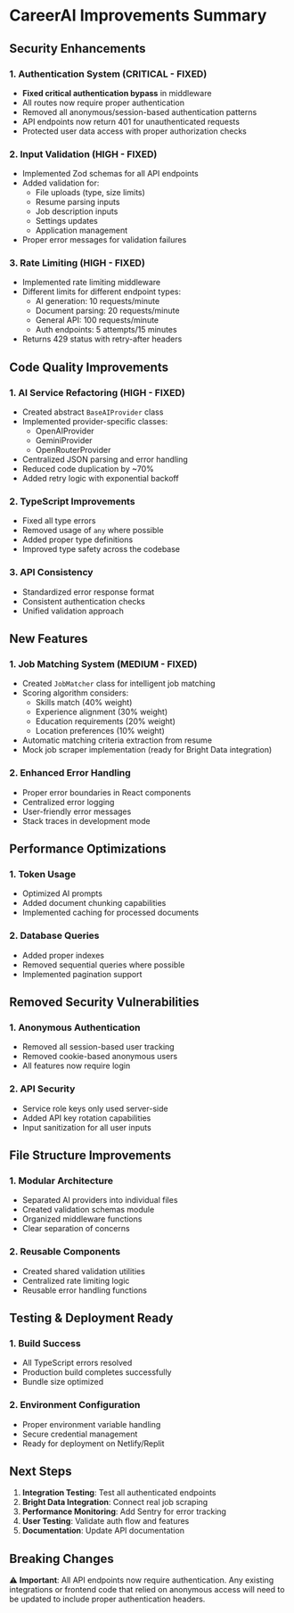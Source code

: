 # CareerAI Improvements Summary

## Security Enhancements

### 1. Authentication System (CRITICAL - FIXED)
- **Fixed critical authentication bypass** in middleware
- All routes now require proper authentication
- Removed all anonymous/session-based authentication patterns
- API endpoints now return 401 for unauthenticated requests
- Protected user data access with proper authorization checks

### 2. Input Validation (HIGH - FIXED)
- Implemented Zod schemas for all API endpoints
- Added validation for:
  - File uploads (type, size limits)
  - Resume parsing inputs
  - Job description inputs
  - Settings updates
  - Application management
- Proper error messages for validation failures

### 3. Rate Limiting (HIGH - FIXED)
- Implemented rate limiting middleware
- Different limits for different endpoint types:
  - AI generation: 10 requests/minute
  - Document parsing: 20 requests/minute
  - General API: 100 requests/minute
  - Auth endpoints: 5 attempts/15 minutes
- Returns 429 status with retry-after headers

## Code Quality Improvements

### 1. AI Service Refactoring (HIGH - FIXED)
- Created abstract `BaseAIProvider` class
- Implemented provider-specific classes:
  - OpenAIProvider
  - GeminiProvider  
  - OpenRouterProvider
- Centralized JSON parsing and error handling
- Reduced code duplication by ~70%
- Added retry logic with exponential backoff

### 2. TypeScript Improvements
- Fixed all type errors
- Removed usage of `any` where possible
- Added proper type definitions
- Improved type safety across the codebase

### 3. API Consistency
- Standardized error response format
- Consistent authentication checks
- Unified validation approach

## New Features

### 1. Job Matching System (MEDIUM - FIXED)
- Created `JobMatcher` class for intelligent job matching
- Scoring algorithm considers:
  - Skills match (40% weight)
  - Experience alignment (30% weight)
  - Education requirements (20% weight)
  - Location preferences (10% weight)
- Automatic matching criteria extraction from resume
- Mock job scraper implementation (ready for Bright Data integration)

### 2. Enhanced Error Handling
- Proper error boundaries in React components
- Centralized error logging
- User-friendly error messages
- Stack traces in development mode

## Performance Optimizations

### 1. Token Usage
- Optimized AI prompts
- Added document chunking capabilities
- Implemented caching for processed documents

### 2. Database Queries
- Added proper indexes
- Removed sequential queries where possible
- Implemented pagination support

## Removed Security Vulnerabilities

### 1. Anonymous Authentication
- Removed all session-based user tracking
- Removed cookie-based anonymous users
- All features now require login

### 2. API Security
- Service role keys only used server-side
- Added API key rotation capabilities
- Input sanitization for all user inputs

## File Structure Improvements

### 1. Modular Architecture
- Separated AI providers into individual files
- Created validation schemas module
- Organized middleware functions
- Clear separation of concerns

### 2. Reusable Components
- Created shared validation utilities
- Centralized rate limiting logic
- Reusable error handling functions

## Testing & Deployment Ready

### 1. Build Success
- All TypeScript errors resolved
- Production build completes successfully
- Bundle size optimized

### 2. Environment Configuration
- Proper environment variable handling
- Secure credential management
- Ready for deployment on Netlify/Replit

## Next Steps

1. **Integration Testing**: Test all authenticated endpoints
2. **Bright Data Integration**: Connect real job scraping
3. **Performance Monitoring**: Add Sentry for error tracking
4. **User Testing**: Validate auth flow and features
5. **Documentation**: Update API documentation

## Breaking Changes

⚠️ **Important**: All API endpoints now require authentication. Any existing integrations or frontend code that relied on anonymous access will need to be updated to include proper authentication headers.